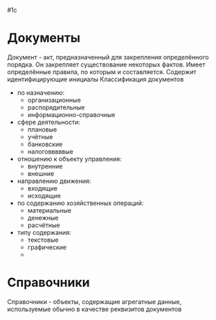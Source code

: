 #1с 
# Документы
Документ - акт, предназначенный для закрепления определённого порядка. Он закрепляет существование некоторых фактов. Имеет определённые правила, по которым и составляется. Содержит идентифицирующие инициалы
Классификация документов
- по назначению:
	- организационные
	- распорядительные
	- информационно-справочные
- сфере деятельности:
	- плановые
	- учётные
	- банковские
	- налоговввввые
- отношению к объекту управления:
	- внутренние
	- внешние
- направлению движения:
	- входящие
	- исходящие
- по содержанию хозяйственных операций: 
	- материальные
	- денежные
	- расчётные
- типу содержания:
	- текстовые
	- графические
	- 
# Справочники
Справочники - объекты, содержащие агрегатные данные, используемые обычно в качестве реквизитов документов